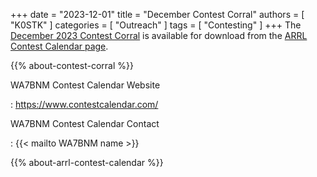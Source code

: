 +++
date = "2023-12-01"
title = "December Contest Corral"
authors = [ "K0STK" ]
categories = [ "Outreach" ]
tags = [ "Contesting" ]
+++
The
[December 2023 Contest Corral](http://www.arrl.org/files/file/Contest%20Corral/2023/December%202023%20Corral.pdf)
is available for download from the
[ARRL Contest Calendar page](http://www.arrl.org/contest-calendar).

<!--more-->

{{% about-contest-corral %}}

WA7BNM Contest Calendar Website

: https://www.contestcalendar.com/

WA7BNM Contest Calendar Contact

: {{< mailto WA7BNM name >}}

{{% about-arrl-contest-calendar %}}
